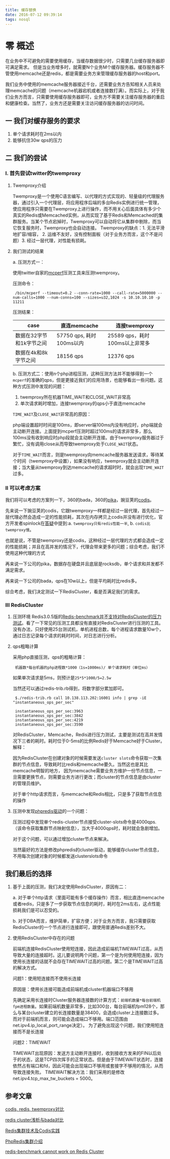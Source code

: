 ```yaml
---
title: 缓存替换
date: 2016-07-12 09:39:14
tags: nosql
---
```

# 零 概述

在业务中不可避免的需要使用缓存，当缓存数据很少时，只需要几台缓存服务器即可满足需求。 但是当业务增多时，就需要N个业务M个缓存服务器。缓存服务器不管使用memcache还是redis，都是需要业务方来管理缓存服务器的host和port。

我们业务中使用的memcache服务器接近千台，还需要业务方告知相关人员来处理memcache的问题（memcache机器宕机或者连接数打满）。而实际上，对于我们业务方而言，只需要使用缓存服务器即可，业务方不需要关注缓存服务器的重启和健康检查。当然了，业务方还是需要关注访问缓存服务器的访问时间。
## 一 我们对缓存服务的要求 

1. 单个请求耗时在2ms以内
2. 能够抗住30w qps的压力

## 二 我们的尝试

### I. 首先尝试twitter的twemproxy
	
1. Twemproxy介绍
	
	Twemproxy是一个使用C语言编写、以代理的方式实现的、轻量级的代理服务器，通过引入一个代理层，将应用程序后端的多台Redis实例进行统一管理，使应用程序只需要在Twemproxy上进行操作，而不用关心后面具体有多少个真实的Redis或Memcached实例，从而实现了基于Redis和Memcached的集群服务。当某个节点宕掉时，Twemproxy可以自动将它从集群中剔除，而当它恢复服务时，Twemproxy也会自动连接。
	Twemproxy的缺点：1. 无法平滑地扩容/缩容， 2. 运维不友好，没有控制面板（对于业务方而言，这个不是问题）3. 经过一层代理，对性能有损耗。


2. 我们测试的结果
	
	a. 压测方式一：
    
    使用twitter自家的[mcperf](https://github.com/twitter/twemperf)压测工具来压测twemproxy。
	
    压测命令：
		
        /bin/mcperf --timeout=0.2 --conn-rate=1000 --call-rate=5000000 --num-calls=1000 --num-conns=100 --sizes=u32,1024 -s 10.10.10.10 -p 11211
		
    压测结果：
	
    |case| 直连memcache|连接twemproxy|
    |---|---|---|
    |数据在32字节和1k字节之间|57750 qps, 耗时100ms以内|25589 qps，耗时100ms以上非常多|
    |数据在4k和8k字节之间|18156 qps | 12376 qps|

	b. 压测方式二：使用n个php进程压测，这种压测方法并不能够得到一个``mcperf``的准确的qps，但是更接近我们的应用场景，也能够看出一些问题。这种方式压测中发现的问题：

    1) twemproxy所在机器TIME_WAIT和CLOSE_WAIT非常高
    2) 单次请求耗时增加，连接twemproxy的qps小于直连memcache
	
    ``TIME_WAIT``及``CLOSE_WAIT``非常高的原因：

     php端设置超时时间是100ms，即server端100ms内没有响应时，php端就会主动断开连接。上面提到mcperf压测时超过100ms的请求非常多，那么100ms没有收到响应时php段就会主动断开连接。由于twemproxy服务器过于繁忙，没有调用close从而导致twemproxy处于``CLOSE_WAIT``状态。
		
    对于``TIME_WAIT``而言，则是twemproxy向memcache服务器发送请求，等待某个时间（twemproxy中设置），如果没有响应，twemproxy就会主动断开连接；当大量从twemproxy到达memcache的请求超时时，就会出现``TIME_WAIT``过多。
		
	
### II 可以考虑方案

我们将可以考虑的方案列一下，360的bada，360的[pika](https://github.com/Qihoo360/pika)，豌豆荚的[codis](https://github.com/CodisLabs/codis)。 

先来说一下豌豆荚的codis，它跟twemproxy一样都是经过一层代理，首先经过一层代理必然会造成一定的性能损耗，其次在内存拷贝上codis并没有进行优化，官方开发者spinlock在[答疑](https://github.com/CodisLabs/codis/issues/309)中提到:a. ``twemproxy只有redis性能一半``, b. ``codis比twemproxy慢``。
	

也就是说，不管是twemproxy还是codis，这种经过一层代理的方式都会造成一定的性能损耗；并且在高并发的情况下，代理会带来更多的问题；综合考虑，我们不使用这种代理的方式
	
再来说一下公司的pika，数据存在硬盘并且底层是rocksdb，单个请求和并发都不满足需求。
	
再来说一下公司的bada，qps在10w以上，但是平均耗时比redis多。
	
综合考虑，我们决定测试一下RedisCluster，看是否满足我们的需求。

### III RedisCluster

1. 压测环境
Redis3.0.5版的[Redis-benchmark并不支持对RedisCluster的压力测试](https://github.com/antirez/redis/issues/2191)。看了一下常见的压测工具都没有直接对RedisCluster进行压测的工具。没有办法，只好使用25台测试机，单机进程总数，每个进程请求数量10w个，通过日志记录每个请求的耗时时间，对日志进行分析。
2. qps粗略计算

	采用php直接压测，qps的粗略计算：
		
		机器数*每台机器的php进程数*1000（1s=1000ms)/ 单个请求耗时（单位ms）
	
	如果单次请求是5ms，则预计是``25*5*1000/5=2.5w``
	
	当然还可以通过redis-trib.rb得到，将数字部分累加即可。
	
		$./redis-trib.rb call 10.138.113.202:16001 info | grep -iE "instantaneous_ops_per_sec"
	
		instantaneous_ops_per_sec:3963
		instantaneous_ops_per_sec:3842
		instantaneous_ops_per_sec:4219
		instantaneous_ops_per_sec:3590 

    对RedisCluster，Memcache，Redis进行压力测试，主要是测试在高并发情况下三者的耗时。耗时位于0-5ms的比例Redis好于Memcache好于Cluster。解释：

    因为RedisCluster在创建对象的时候需要发送``cluster slots``命令获取一次集群的节点信息，导致耗时比redis和memcache要久。当然这也是其比memcache明智的地方， 因为memcache需要业务方维护一份节点信息，一旦需要更换节点，则需要业务方进行更改；而cluster的节点信息是由cluster的管理员维护。

    对于单个http请求而言，与memcache和Redis相比，只是多了获取节点信息的操作

3. 压测中发现[phpredis驱动](https://github.com/phpredis/phpredis)的一个问题：

	压测过程中发现单个redis-cluster节点接受cluster-slots命令是4000qps.（该命令获取集群节点映射信息），当大于4000qps时，耗时就会急剧增加。
	
	对于这个问题，可以通过增加cluster节点来解决。
	
	当然最好的方法是修改phpredis的cluster驱动，能够缓存cluster节点信息，不用每次创建对象的时候都发送clusterslots命令

	
## 我们最后的选择

1. 基于上面的压测，我们决定使用RedisCluster，原因有二：

	a. 对于单个http请求（里面可能有多个缓存操作）而言，相比直连memcache或者redis，只是多了一步获取节点信息的耗时，耗时在2ms左右，这点性能损耗我们是可以忍受的。
	
	b. 对于DBA而言，维护简单，扩容方便；对于业务方而言，我只需要获取RedisCluster的一个节点进行连接即可，跟使用普通Redis差别不大。 

2. 使用RedisCluster中存在的问题
	
	前端机连接RedisCluster使用短连接，因此造成前端机TIMEWAIT过高，从而导致大量的连接超时。这儿要说明两个问题，第一个是为何使用短连接，因为使用长连接的话就不会存在TIMEWAIT过高的问题。第二个是TIMEWAIT过高的解决方式。

	问题1：使用短连接而不使用长连接
	
	原因是：使用长连接可能造成前端机或cluster机器端口不够用
	
	先确定采用长连接时Cluster服务器连接数的计算方式：``前端机数量*每台前端机fpm进程数量``。如果前端机数量非常多，比如300台，每台前端机fpm128个，那么与某台cluster建立的长连接数量是38400，会造成cluster上连接数过多。
    而对于前端机而言，则可能会造成端口不够用。端口范围由net.ipv4.ip_local_port_range决定）。
    为了避免出现这个问题，我们使用短连接而不是长连接

	问题2：TIMEWAIT

	TIMEWAIT出现原因：发送方主动断开连接时，收到接收方发来的FIN以后处于的状态，这是TCP四次挥手的正常状态。但是由于TIMEWAIT状态时，连接依然占有端口和fd，因此可能会出现端口不够用或套接字不够用的情况，从而导致连接失败。
	TIMEWAIT解决方法：我们采用的是修改net.ipv4.tcp_max_tw_buckets = 5000。


## 参考文章

[codis, redis, twemproxy对比]( https://github.com/CodisLabs/codis/issues/309 )
	
[redis cluster浅析与bada对比](http://chuansong.me/n/1271889)
   
[Redis集群技术及Codis实践](http://www.infoq.com/cn/articles/effective-ops-part-03)

[PhpRedis集群介绍](https://github.com/phpredis/phpredis/blob/develop/README.markdown)

[redis-benchmark cannot work on Redis Cluster](https://github.com/antirez/redis/issues/2191)


	
